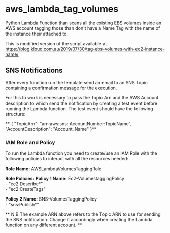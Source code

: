 # aws_lambda_tag_volumes

Python Lambda Function than scans all the existing EBS volumes inside an AWS account tagging those than don't have a Name Tag with the name of the instance their attached to.

This is modified version of the script available at https://blog.kloud.com.au/2019/07/30/tag-ebs-volumes-with-ec2-instance-name/

## SNS Notifications
After every function run the template send an email to an SNS Topic containing a confirmation message for the execution.

For this to work is necessary to pass the Topic Arn and the AWS Account description to which send the notification by creating a test event before running the Lambda function. The test event should have the following structure:

 

** { "TopicArn": "arn:aws:sns::AccountNumber:TopicName", "AccountDescription": "Account_Name" }**

 

### IAM Role and Policy
To run the Lambda function you need to create/use an IAM Role with the following policies to interact with all the resources needed:

**Role Name:** AWSLambdaVolumesTaggingRole

**Role Policies:**
**Policy 1 Name:** Ec2-VolumestaggingPolicy<br />
    -  "ec2:Describe*"<br />
    -  "ec2:CreateTags"<br />

**Policy 2 Name:** SNS-VolumesTaggingPolicy<br />
    - "sns:Publish*"<br />

** N.B The example ARN above refers to the Topic ARN to use for sending the SNS notification. Change it accordingly when creating the Lambda function on any different account. **
